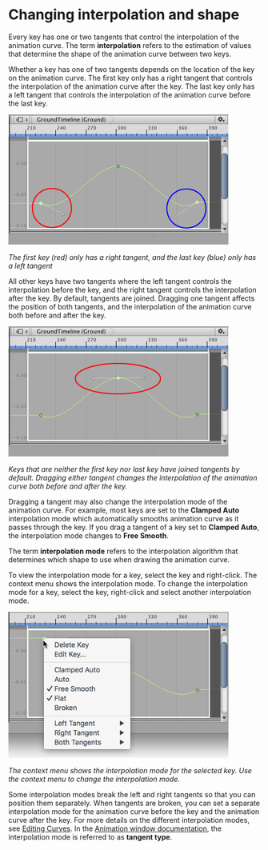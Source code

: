 # Changing interpolation and shape

Every key has one or two tangents that control the interpolation of the animation curve. The term **interpolation** refers to the estimation of values that determine the shape of the animation curve between two keys.

Whether a key has one of two tangents depends on the location of the key on the animation curve. The first key only has a right tangent that controls the interpolation of the animation curve after the key. The last key only has a left tangent that controls the interpolation of the animation curve before the last key. 

![The first key (red) only has a right tangent, and the last key (blue) only has a left tangent](images/timeline_curves_first_last_tangent.png)

_The first key (red) only has a right tangent, and the last key (blue) only has a left tangent_

All other keys have two tangents where the left tangent controls the interpolation before the key, and the right tangent controls the interpolation after the key. By default, tangents are joined. Dragging one tangent affects the position of both tangents, and the interpolation of the animation curve both before and after the key. 

![Keys that are neither the first key nor last key have joined tangents by default. Dragging either tangent changes the interpolation of the animation curve both before and after the key.](images/timeline_curves_tangent_joined.png)

_Keys that are neither the first key nor last key have joined tangents by default. Dragging either tangent changes the interpolation of the animation curve both before and after the key._

Dragging a tangent may also change the interpolation mode of the animation curve. For example, most keys are set to the **Clamped Auto** interpolation mode which automatically smooths animation curve as it passes through the key. If you drag a tangent of a key set to **Clamped Auto**, the interpolation mode changes to **Free Smooth**.

The term **interpolation mode** refers to the interpolation algorithm that determines which shape to use when drawing the animation curve. 

To view the interpolation mode for a key, select the key and right-click. The context menu shows the interpolation mode. To change the interpolation mode for a key, select the key, right-click and select another interpolation mode.

![The context menu shows the interpolation mode for the selected key. Use the context menu to change the interpolation mode.](images/timeline_curves_interp_menu.png)

_The context menu shows the interpolation mode for the selected key. Use the context menu to change the interpolation mode._

Some interpolation modes break the left and right tangents so that you can position them separately. When tangents are broken, you can set a separate interpolation mode for the animation curve before the key and the animation curve after the key. For more details on the different interpolation modes, see [Editing Curves](EditingCurves). In the [Animation window documentation](AnimationEditorGuide), the interpolation mode is referred to as **tangent type**.
